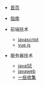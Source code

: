 * [首页](README.md)
* [指南](guide.md)

* 前端技术
   * [javascript](前端/javascript/)
   * [vue.js](前端/vue.js/)

* 服务器技术
  * [javaSE](服务器/javase/)
  * [javaweb](服务器/javaweb/)
  * [一些收集](服务器/小指令and快捷键/)